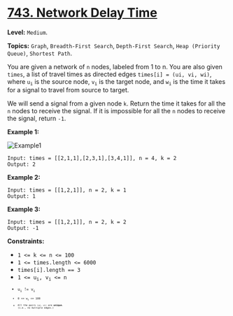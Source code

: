 # [743. Network Delay Time](https://leetcode.com/problems/network-delay-time/)

**Level:** `Medium`.

**Topics:** `Graph`, `Breadth-First Search`, `Depth-First Search`, `Heap (Priority Queue)`, `Shortest Path`.

You are given a network of `n` nodes, labeled from 1 to n. You are also given `times`, a list of travel times as directed edges `times[i] = (ui, vi, wi)`, where <code>u<sub>i</sub></code> is the source node, <code>v<sub>i</sub></code> is the target node, and <code>w<sub>i</sub></code> is the time it takes for a signal to travel from source to target.

We will send a signal from a given node `k`. Return the time it takes for all the `n` nodes to receive the signal. If it is impossible for all the `n` nodes to receive the signal, return `-1`.

**Example 1:**

![Example1](https://assets.leetcode.com/uploads/2019/05/23/931_example_1.png)

```
Input: times = [[2,1,1],[2,3,1],[3,4,1]], n = 4, k = 2
Output: 2
```

**Example 2:**

```
Input: times = [[1,2,1]], n = 2, k = 1
Output: 1
```

**Example 3:**

```
Input: times = [[1,2,1]], n = 2, k = 2
Output: -1
```

**Constraints:**

-   `1 <= k <= n <= 100`
-   `1 <= times.length <= 6000`
-   `times[i].length == 3`
-   <code>1 <= u<sub>i</sub>, v<sub>i</sub> <= n<code>
-   <code>u<sub>i</sub> != v<sub>i</sub><code>
-   <code>0 <= w<sub>i</sub> <= 100<code>
-   All the pairs `(ui, vi)` are **unique**. (i.e., no multiple edges.)
